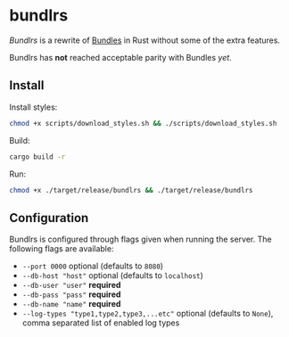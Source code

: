 # bundlrs

*Bundlrs* is a rewrite of [Bundles](https://codeberg.org/SentryTwo/bundles) in Rust without some of the extra features.

Bundlrs has **not** reached acceptable parity with Bundles *yet*.

## Install

Install styles:

```bash
chmod +x scripts/download_styles.sh && ./scripts/download_styles.sh
```

Build:

```bash
cargo build -r
```

Run:

```bash
chmod +x ./target/release/bundlrs && ./target/release/bundlrs
```

## Configuration

Bundlrs is configured through flags given when running the server. The following flags are available:

- `--port 0000` optional (defaults to `8080`)
- `--db-host "host"` optional (defaults to `localhost`)
- `--db-user "user"` **required**
- `--db-pass "pass"` **required**
- `--db-name "name"` **required**
- `--log-types "type1,type2,type3,...etc"` optional (defaults to `None`), comma separated list of enabled log types
